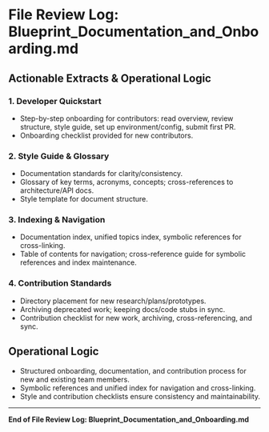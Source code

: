 # File Review Log: Blueprint_Documentation_and_Onboarding.md

## Actionable Extracts & Operational Logic

### 1. Developer Quickstart
- Step-by-step onboarding for contributors: read overview, review structure, style guide, set up environment/config, submit first PR.
- Onboarding checklist provided for new contributors.

### 2. Style Guide & Glossary
- Documentation standards for clarity/consistency.
- Glossary of key terms, acronyms, concepts; cross-references to architecture/API docs.
- Style template for document structure.

### 3. Indexing & Navigation
- Documentation index, unified topics index, symbolic references for cross-linking.
- Table of contents for navigation; cross-reference guide for symbolic references and index maintenance.

### 4. Contribution Standards
- Directory placement for new research/plans/prototypes.
- Archiving deprecated work; keeping docs/code stubs in sync.
- Contribution checklist for new work, archiving, cross-referencing, and sync.

## Operational Logic
- Structured onboarding, documentation, and contribution process for new and existing team members.
- Symbolic references and unified index for navigation and cross-linking.
- Style and contribution checklists ensure consistency and maintainability.

---

**End of File Review Log: Blueprint_Documentation_and_Onboarding.md**
